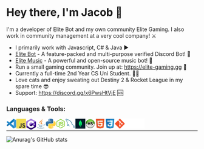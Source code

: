# Hey there, I'm Jacob 👋 
I'm a developer of Elite Bot and my own community Elite Gaming. I also work in community management at a very cool company! ⚔️

- I primarily work with Javascript, C# & Java ▶️
- [Elite Bot](https://elite-bot.com) - A feature-packed and multi-purpose verified Discord Bot! 🚀
- [Elite Music](https://github.com/ThatGuyJacobee/Elite-Music) - A powerful and open-source music bot! 🎵
- Run a small gaming community. Join up at: https://elite-gaming.gg 🏓
- Currently a full-time 2nd Year CS Uni Student. 🧑‍💻
- Love cats and enjoy sweating out Destiny 2 & Rocket League in my spare time 😎
- Support: https://discord.gg/x6PwsHtVjE 🆘

### Languages & Tools:
<img align="left" alt="Visual Studio Code" width="26px" src="./img/visualstudiocode.svg"/>
<img align="left" alt="JavaScript" width="26px" src="./img/javascript.svg"/>
<img align="left" alt="C#" width="26px" src="./img/c-sharp.svg"/>
<img align="left" alt="Java" width="26px" src="./img/Java.png"/>
<img align="left" alt="Python" width="26px" src="./img/python.png"/>
<img align="left" alt="Node.js" width="26px" src="./img/nodejs.svg"/>
<img align="left" alt="MySQL" width="26px" src="./img/mysql.svg"/>
<img align="left" alt="MongoDB" width="26px" src="./img/mongodb.png"/>
<img align="left" alt="HeidiSQL" width="26px" src="./img/heidisql.png"/>
<img align="left" alt="HTML5" width="26px" src="./img/html.svg"/>
<img align="left" alt="CSS3" width="26px" src="./img/css.svg"/>
<img align="left" alt="Git" width="26px" src="./img/git.svg"/>
<img align="left" alt="GitHub" width="26px" src="./img/github-dark.svg"/>
<img align="left" alt="Terminal" width="26px" src="./img/terminal-dark.svg"/>

<br />

---

![Anurag's GitHub stats](https://github-readme-stats.vercel.app/api?username=ThatGuyJacobee&show_icons=true&theme=radical&count_private=true)
